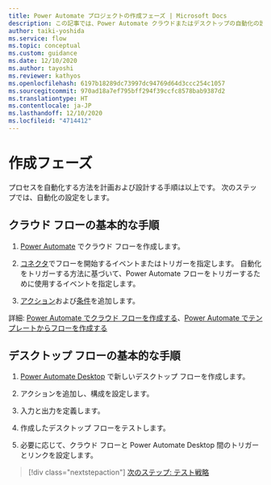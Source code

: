 ```yaml
---
title: Power Automate プロジェクトの作成フェーズ | Microsoft Docs
description: この記事では、Power Automate クラウドまたはデスクトップの自動化の設定に役立つ関連ドキュメントを紹介します。
author: taiki-yoshida
ms.service: flow
ms.topic: conceptual
ms.custom: guidance
ms.date: 12/10/2020
ms.author: tayoshi
ms.reviewer: kathyos
ms.openlocfilehash: 6197b18289dc73997dc94769d64d3ccc254c1057
ms.sourcegitcommit: 970ad18a7ef795bff294f39ccfc8578bab9387d2
ms.translationtype: HT
ms.contentlocale: ja-JP
ms.lasthandoff: 12/10/2020
ms.locfileid: "4714412"
---
```

# <a name="making-phase"></a>作成フェーズ

プロセスを自動化する方法を計画および設計する手順は以上です。
次のステップでは、自動化の設定をします。

## <a name="basic-steps-for-cloud-flows"></a>クラウド フローの基本的な手順

1.  [Power Automate](https://flow.microsoft.com) でクラウド フローを作成します。

2. [コネクタ](/connectors/)でフローを開始するイベントまたはトリガーを指定します。 自動化をトリガーする方法に基づいて、Power Automate フローをトリガーするために使用するイベントを指定します。

3.  [アクション](../../multi-step-logic-flow.md)および[条件](../../add-condition.md)を追加します。

詳細: [Power Automate でクラウド フローを作成する](../../overview-cloud.md)、[Power Automate でテンプレートからフローを作成する](../../get-started-logic-template.md)

## <a name="basic-steps-for-desktop-flows"></a>デスクトップ フローの基本的な手順

1.  [Power Automate Desktop](../../desktop-flows/introduction.md) で新しいデスクトップ フローを作成します。

2.  アクションを追加し、構成を設定します。

3.  入力と出力を定義します。

4.  作成したデスクトップ フローをテストします。

5.  必要に応じて、クラウド フローと Power Automate Desktop 間のトリガーとリンクを設定します。

> [!div class="nextstepaction"]
> [次のステップ: テスト戦略](testing-strategy.md)